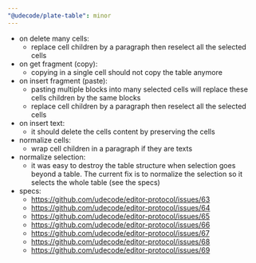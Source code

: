 ```yaml
---
"@udecode/plate-table": minor
---
```


- on delete many cells:
  - replace cell children by a paragraph then reselect all the selected cells
- on get fragment (copy):
  - copying in a single cell should not copy the table anymore
- on insert fragment (paste):
  - pasting multiple blocks into many selected cells will replace these cells children by the same blocks
  - replace cell children by a paragraph then reselect all the selected cells
- on insert text:
  - it should delete the cells content by preserving the cells
- normalize cells:
  - wrap cell children in a paragraph if they are texts
- normalize selection:
  - it was easy to destroy the table structure when selection goes beyond a table. The current fix is to normalize the selection so it selects the whole table (see the specs)
- specs:
  - https://github.com/udecode/editor-protocol/issues/63
  - https://github.com/udecode/editor-protocol/issues/64
  - https://github.com/udecode/editor-protocol/issues/65
  - https://github.com/udecode/editor-protocol/issues/66
  - https://github.com/udecode/editor-protocol/issues/67
  - https://github.com/udecode/editor-protocol/issues/68
  - https://github.com/udecode/editor-protocol/issues/69
